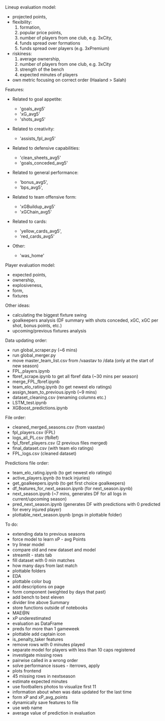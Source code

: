 Lineup evaluation model:
- projected points,
- flexibility:
  1. formation,
  2. popular price points,
  3. number of players from one club, e.g. 3xCity,
  4. funds spread over formations
  5. funds spread over players (e.g. 3xPremium)
- riskiness:
  1. average ownership,
  2. number of players from one club, e.g. 3xCity
  3. strength of the bench
  4. expected minutes of players
- own metric focusing on correct order (Haaland > Salah)


Features:
- Related to goal appetite:
    - 'goals_avg5'
    - 'xG_avg5'
    - 'shots_avg5'

- Related to creativity:
    - 'assists_fpl_avg5'
    
- Related to defensive capabilities:
    - 'clean_sheets_avg5'
    - 'goals_conceded_avg5'

- Related to general performance:
    - 'bonus_avg5', 
    - 'bps_avg5', 

- Related to team offensive form:
    - 'xGBuildup_avg5'
    - 'xGChain_avg5'
    
- Related to cards:
    - 'yellow_cards_avg5',
    - 'red_cards_avg5'
    
- Other:
    - 'was_home'


Player evaluation model:
- expected points,
- ownership,
- explosiveness,
- form,
- fixtures


Other ideas:
- calculating the biggest fixture swing
- goalkeepers analysis (DF summary with shots conceded, xGC, xGC per shot, bonus points, etc.)
- upcoming/previous fixtures analysis


Data updating order:
- run global_scraper.py (~6 mins)
- run global_merger.py
- move master_team_list.csv from /vaastav to /data (only at the start of new season)
- FPL_players.ipynb
- fbref_scrape.ipynb to get all fbref data (~30 mins per season)
- merge_FPL_fbref.ipynb
- team_elo_rating.ipynb (to get newest elo ratings)
- assign_team_to_previous.ipynb (~9 mins)
- dataset_cleaning.csv (renaming columns etc.)
- LSTM_test.ipynb
- XGBoost_predictions.ipynb


File order:
- cleaned_merged_seasons.csv (from vaastav)
- fpl_players.csv (FPL)
- logs_all_PL.csv (fbRef)
- fpl_fbref_players.csv (2 previous files merged)
- final_dataset.csv (with team elo ratings)
- FPL_logs.csv (cleaned dataset)


Predictions file order:
- team_elo_rating.ipynb (to get newest elo ratings)
- active_players.ipynb (to track injuries)
- get_goalkeepers.ipynb (to get first choice goalkeepers)
- df_features_for_next_season.ipynb (for next_season.ipynb)
- next_season.ipynb (~7 mins, generates DF for all logs in current/upcoming season)
- pred_next_season.ipynb (generates DF with predictions with 0 predicted for every injured player)
- plottable_next_season.ipynb (pngs in plottable folder)


To do:
- extending data to previous seasons
- force model to learn xP - avg Points
- try linear model
- compare old and new dataset and model
- streamlit - stats tab
- fill dataset with 0 min matches
- how many days from last match
- plottable folders
- EDA
- plottable color bug
- add descriptions on page
- form component (weighted by days that past)
- add bench to best eleven
- divider line above Summary
- store functions outside of notebooks
- MAE@N
- xP underestimated
- evaluation as DataFrame
- preds for more than 1 gameweek
- plottable add captain icon
- is_penalty_taker features
- remove rows with 0 minutes played
- separate model for players with less than 10 caps registered
- investigate missing rows
- pairwise called in a wrong order
- solve performance issues - iterrows, apply 
- plots frontend
- 45 missing rows in nextseason
- estimate expected minutes
- use footballers photos to visualize first 11
- information about when was data updated for the last time
- form xP and xP_avg_points
- dynamically save features to file
- use web name
- average value of prediction in evaluation